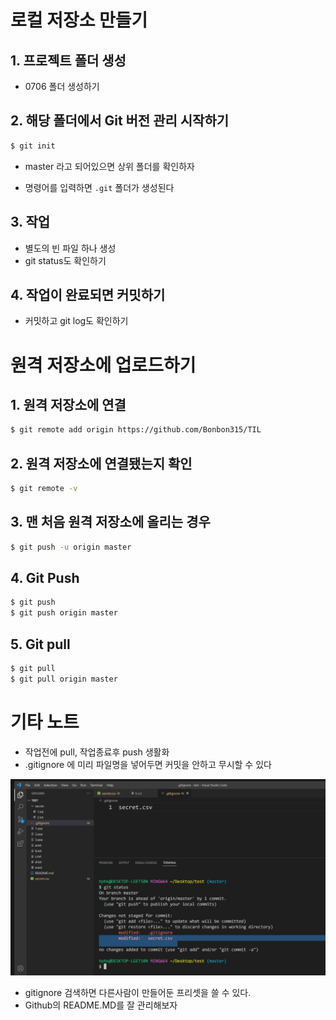 # 로컬 저장소 만들기

## 1. 프로젝트 폴더 생성

* 0706 폴더 생성하기



## 2. 해당 폴더에서 Git 버전 관리 시작하기

```bash
$ git init
```

* master 라고 되어있으면 상위 폴더를 확인하자

* 명령어를 입력하면 ``.git`` 폴더가 생성된다

  

## 3. 작업

* 별도의 빈 파일 하나 생성
* git status도 확인하기



## 4. 작업이 완료되면 커밋하기

* 커밋하고 git log도 확인하기





# 원격 저장소에 업로드하기

## 1. 원격 저장소에 연결

```bash
$ git remote add origin https://github.com/Bonbon315/TIL
```



## 2. 원격 저장소에 연결됐는지 확인

```bash
$ git remote -v
```



## 3. 맨 처음 원격 저장소에 올리는 경우

```bash
$ git push -u origin master
```



## 4. Git Push

```bash
$ git push
$ git push origin master
```



## 5. Git pull

```bash
$ git pull
$ git pull origin master
```





# 기타 노트

* 작업전에 pull, 작업종료후 push 생활화
* .gitignore 에 미리 파일명을 넣어두면 커밋을 안하고 무시할 수 있다

![image-20220706153808796](2022_07_28_Notes.assets/image-20220706153808796.png)

* gitignore 검색하면 다른사람이 만들어둔 프리셋을 쓸 수 있다.
* Github의 README.MD를 잘 관리해보자
